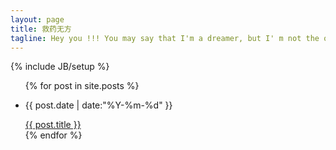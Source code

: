 ```yaml
---
layout: page
title: 救药无方 
tagline: Hey you !!! You may say that I'm a dreamer, but I' m not the only one !
---
```

{% include JB/setup %}



<ul class="posts">
{% for post in site.posts %}
<li><p class="date" cate="{{ post.categories }}">{{ post.date | date:"%Y-%m-%d" }}</p> <a href="{{ post.url }}">{{ post.title }}</a></li>
{% endfor %}
</ul>

